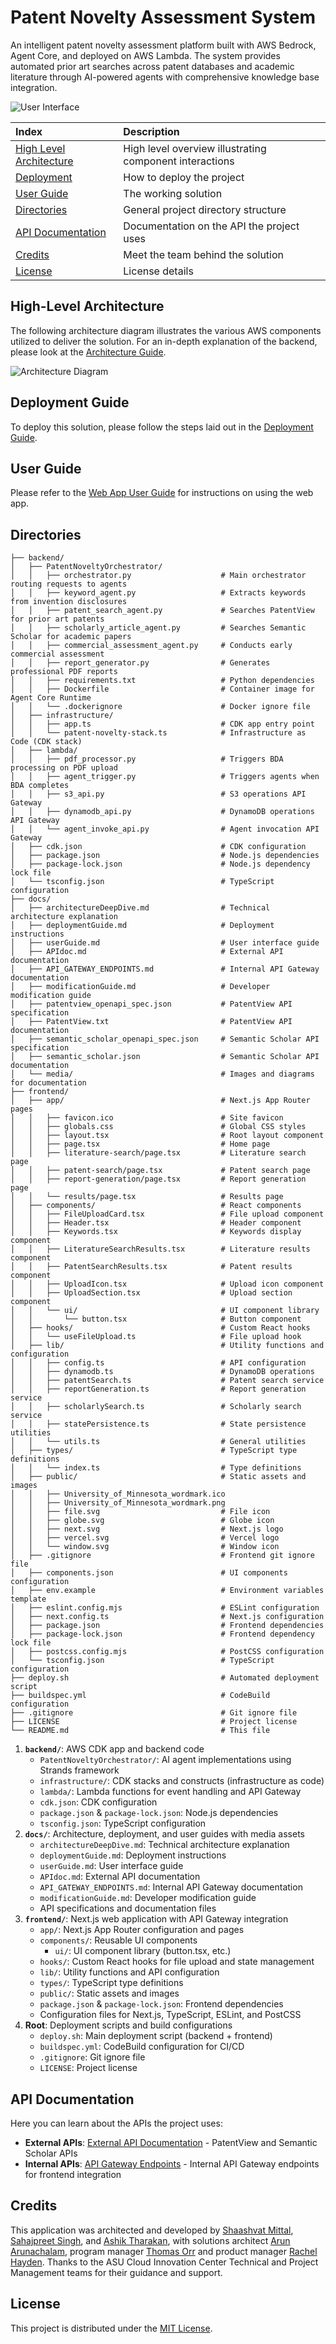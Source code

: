 # Patent Novelty Assessment System

An intelligent patent novelty assessment platform built with AWS Bedrock, Agent Core, and deployed on AWS Lambda. The system provides automated prior art searches across patent databases and academic literature through AI-powered agents with comprehensive knowledge base integration.

![User Interface](./docs/media/user-interface.gif)

| Index                                               | Description                                             |
| :-------------------------------------------------- | :------------------------------------------------------ |
| [High Level Architecture](#high-level-architecture) | High level overview illustrating component interactions |
| [Deployment](#deployment-guide)                     | How to deploy the project                               |
| [User Guide](#user-guide)                           | The working solution                                    |
| [Directories](#directories)                         | General project directory structure                     |
| [API Documentation](#api-documentation)             | Documentation on the API the project uses               |
| [Credits](#credits)                                 | Meet the team behind the solution                       |
| [License](#license)                                 | License details                                         |

## High-Level Architecture

The following architecture diagram illustrates the various AWS components utilized to deliver the solution. For an in-depth explanation of the backend, please look at the [Architecture Guide](docs/architectureDeepDive.md).

![Architecture Diagram](./docs/media/architecture.png)

## Deployment Guide

To deploy this solution, please follow the steps laid out in the [Deployment Guide](./docs/deploymentGuide.md).


## User Guide

Please refer to the [Web App User Guide](./docs/userGuide.md) for instructions on using the web app.

## Directories

```
├── backend/
│   ├── PatentNoveltyOrchestrator/
│   │   ├── orchestrator.py                    # Main orchestrator routing requests to agents
│   │   ├── keyword_agent.py                   # Extracts keywords from invention disclosures
│   │   ├── patent_search_agent.py             # Searches PatentView for prior art patents
│   │   ├── scholarly_article_agent.py         # Searches Semantic Scholar for academic papers
│   │   ├── commercial_assessment_agent.py     # Conducts early commercial assessment
│   │   ├── report_generator.py                # Generates professional PDF reports
│   │   ├── requirements.txt                   # Python dependencies
│   │   ├── Dockerfile                         # Container image for Agent Core Runtime
│   │   └── .dockerignore                      # Docker ignore file
│   ├── infrastructure/
│   │   ├── app.ts                             # CDK app entry point
│   │   └── patent-novelty-stack.ts            # Infrastructure as Code (CDK stack)
│   ├── lambda/
│   │   ├── pdf_processor.py                   # Triggers BDA processing on PDF upload
│   │   ├── agent_trigger.py                   # Triggers agents when BDA completes
│   │   ├── s3_api.py                          # S3 operations API Gateway
│   │   ├── dynamodb_api.py                    # DynamoDB operations API Gateway
│   │   └── agent_invoke_api.py                # Agent invocation API Gateway
│   ├── cdk.json                               # CDK configuration
│   ├── package.json                           # Node.js dependencies
│   ├── package-lock.json                      # Node.js dependency lock file
│   └── tsconfig.json                          # TypeScript configuration
├── docs/
│   ├── architectureDeepDive.md                # Technical architecture explanation
│   ├── deploymentGuide.md                     # Deployment instructions
│   ├── userGuide.md                           # User interface guide
│   ├── APIdoc.md                              # External API documentation
│   ├── API_GATEWAY_ENDPOINTS.md               # Internal API Gateway documentation
│   ├── modificationGuide.md                   # Developer modification guide
│   ├── patentview_openapi_spec.json           # PatentView API specification
│   ├── PatentView.txt                         # PatentView API documentation
│   ├── semantic_scholar_openapi_spec.json     # Semantic Scholar API specification
│   ├── semantic_scholar.json                  # Semantic Scholar API documentation
│   └── media/                                 # Images and diagrams for documentation
├── frontend/
│   ├── app/                                   # Next.js App Router pages
│   │   ├── favicon.ico                        # Site favicon
│   │   ├── globals.css                        # Global CSS styles
│   │   ├── layout.tsx                         # Root layout component
│   │   ├── page.tsx                           # Home page
│   │   ├── literature-search/page.tsx         # Literature search page
│   │   ├── patent-search/page.tsx             # Patent search page
│   │   ├── report-generation/page.tsx         # Report generation page
│   │   └── results/page.tsx                   # Results page
│   ├── components/                            # React components
│   │   ├── FileUploadCard.tsx                 # File upload component
│   │   ├── Header.tsx                         # Header component
│   │   ├── Keywords.tsx                       # Keywords display component
│   │   ├── LiteratureSearchResults.tsx        # Literature results component
│   │   ├── PatentSearchResults.tsx            # Patent results component
│   │   ├── UploadIcon.tsx                     # Upload icon component
│   │   ├── UploadSection.tsx                  # Upload section component
│   │   └── ui/                                # UI component library
│   │       └── button.tsx                     # Button component
│   ├── hooks/                                 # Custom React hooks
│   │   └── useFileUpload.ts                   # File upload hook
│   ├── lib/                                   # Utility functions and configuration
│   │   ├── config.ts                          # API configuration
│   │   ├── dynamodb.ts                        # DynamoDB operations
│   │   ├── patentSearch.ts                    # Patent search service
│   │   ├── reportGeneration.ts                # Report generation service
│   │   ├── scholarlySearch.ts                 # Scholarly search service
│   │   ├── statePersistence.ts                # State persistence utilities
│   │   └── utils.ts                           # General utilities
│   ├── types/                                 # TypeScript type definitions
│   │   └── index.ts                           # Type definitions
│   ├── public/                                # Static assets and images
│   │   ├── University_of_Minnesota_wordmark.ico
│   │   ├── University_of_Minnesota_wordmark.png
│   │   ├── file.svg                           # File icon
│   │   ├── globe.svg                          # Globe icon
│   │   ├── next.svg                           # Next.js logo
│   │   ├── vercel.svg                         # Vercel logo
│   │   └── window.svg                         # Window icon
│   ├── .gitignore                             # Frontend git ignore file
│   ├── components.json                        # UI components configuration
│   ├── env.example                            # Environment variables template
│   ├── eslint.config.mjs                      # ESLint configuration
│   ├── next.config.ts                         # Next.js configuration
│   ├── package.json                           # Frontend dependencies
│   ├── package-lock.json                      # Frontend dependency lock file
│   ├── postcss.config.mjs                     # PostCSS configuration
│   └── tsconfig.json                          # TypeScript configuration
├── deploy.sh                                  # Automated deployment script
├── buildspec.yml                              # CodeBuild configuration
├── .gitignore                                 # Git ignore file
├── LICENSE                                    # Project license
└── README.md                                  # This file
```

1. **`backend/`**: AWS CDK app and backend code
   - `PatentNoveltyOrchestrator/`: AI agent implementations using Strands framework
   - `infrastructure/`: CDK stacks and constructs (infrastructure as code)
   - `lambda/`: Lambda functions for event handling and API Gateway
   - `cdk.json`: CDK configuration
   - `package.json` & `package-lock.json`: Node.js dependencies
   - `tsconfig.json`: TypeScript configuration
2. **`docs/`**: Architecture, deployment, and user guides with media assets
   - `architectureDeepDive.md`: Technical architecture explanation
   - `deploymentGuide.md`: Deployment instructions
   - `userGuide.md`: User interface guide
   - `APIdoc.md`: External API documentation
   - `API_GATEWAY_ENDPOINTS.md`: Internal API Gateway documentation
   - `modificationGuide.md`: Developer modification guide
   - API specifications and documentation files
3. **`frontend/`**: Next.js web application with API Gateway integration
   - `app/`: Next.js App Router configuration and pages
   - `components/`: Reusable UI components
     - `ui/`: UI component library (button.tsx, etc.)
   - `hooks/`: Custom React hooks for file upload and state management
   - `lib/`: Utility functions and API configuration
   - `types/`: TypeScript type definitions
   - `public/`: Static assets and images
   - `package.json` & `package-lock.json`: Frontend dependencies
   - Configuration files for Next.js, TypeScript, ESLint, and PostCSS
4. **Root**: Deployment scripts and build configurations
   - `deploy.sh`: Main deployment script (backend + frontend)
   - `buildspec.yml`: CodeBuild configuration for CI/CD
   - `.gitignore`: Git ignore file
   - `LICENSE`: Project license

## API Documentation

Here you can learn about the APIs the project uses:

- **External APIs**: [External API Documentation](./docs/APIdoc.md) - PatentView and Semantic Scholar APIs
- **Internal APIs**: [API Gateway Endpoints](./docs/API_GATEWAY_ENDPOINTS.md) - Internal API Gateway endpoints for frontend integration


## Credits

This application was architected and developed by <a href="https://www.linkedin.com/in/shaashvatm156/" target="_blank">Shaashvat Mittal</a>, <a href="https://www.linkedin.com/in/sahajpreet/" target="_blank">Sahajpreet Singh</a>, and <a href="https://www.linkedin.com/in/ashik-tharakan/" target="_blank">Ashik Tharakan</a>, with solutions architect <a href="https://www.linkedin.com/in/arunarunachalam/" target="_blank">Arun Arunachalam</a>, program manager <a href="https://www.linkedin.com/in/thomas-orr/" target="_blank">Thomas Orr</a> and product manager <a href="https://www.linkedin.com/in/rachelhayden/" target="_blank">Rachel Hayden</a>. Thanks to the ASU Cloud Innovation Center Technical and Project Management teams for their guidance and support.

## License

This project is distributed under the [MIT License](LICENSE).
